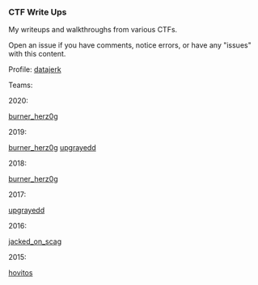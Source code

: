 ### CTF Write Ups

My writeups and walkthroughs from various CTFs.

Open an issue if you have comments, notice errors, or have any "issues" with this content.

Profile: [datajerk](https://ctftime.org/user/63000)

Teams: 

2020:

[burner_herz0g](https://ctftime.org/team/63292)

2019:

[burner_herz0g](https://ctftime.org/team/63292)
[upgrayedd](https://ctftime.org/team/84916)

2018:

[burner_herz0g](https://ctftime.org/team/63292)

2017:

[upgrayedd](https://ctftime.org/team/84916)

2016:

[jacked_on_scag](https://ctftime.org/team/27642)

2015:

[hovitos](https://ctftime.org/team/17013)
